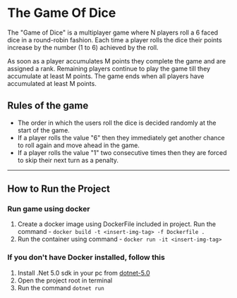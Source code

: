 # The Game Of Dice

The "Game of Dice" is a multiplayer game where N players roll a 6 faced dice in a round-robin
fashion. Each time a player rolls the dice their points increase by the number (1 to 6) achieved
by the roll.

As soon as a player accumulates M points they complete the game and are assigned a rank.
Remaining players continue to play the game till they accumulate at least M points. The game
ends when all players have accumulated at least M points.

## Rules of the game

- The order in which the users roll the dice is decided randomly at the start of the game.
- If a player rolls the value "6" then they immediately get another chance to roll again and move ahead in the game.
- If a player rolls the value "1" two consecutive times then they are forced to skip their next turn as a penalty.

----------

## How to Run the Project

### Run game using docker

1. Create a docker image using DockerFile included in project. Run the command - `docker build -t <insert-img-tag> -f Dockerfile .`
2. Run the container using command - `docker run -it <insert-img-tag>`

### If you don't have Docker installed, follow this

1. Install .Net 5.0 sdk in your pc from [dotnet-5.0](https://dotnet.microsoft.com/en-us/download/dotnet/5.0)
2. Open the project root in terminal
3. Run the command `dotnet run`
